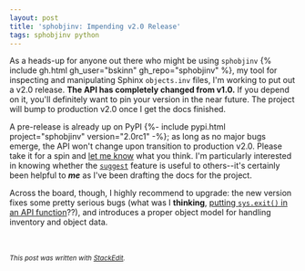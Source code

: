 ```yaml
---
layout: post
title: 'sphobjinv: Impending v2.0 Release'
tags: sphobjinv python
---
```


As a heads-up for anyone out there who might be using `sphobjinv` {% include gh.html gh_user="bskinn" gh_repo="sphobjinv" %}, my tool for inspecting and manipulating Sphinx `objects.inv` files, I'm working to put out a v2.0 release.  **The API has completely changed from v1.0.** If you depend on it, you'll definitely want to pin your version in the near future. The project will bump to production v2.0 once I get the docs finished.

A pre-release is already up on PyPI {%- include pypi.html project="sphobjinv" version="2.0rc1" -%}; as long as no major bugs emerge, the API won't change upon transition to production v2.0. Please take it for a spin and [let me know](https://twitter.com/pylogging) what you think.  I'm particularly interested in knowing whether the [`suggest`](http://sphobjinv.readthedocs.io/en/v2.0rc1/modules/inventory.html#sphobjinv.inventory.Inventory.suggest) feature is useful to others--it's certainly been helpful to ***me*** as I've been drafting the docs for the project.

Across the board, though, I highly recommend to upgrade: the new version fixes some pretty serious bugs (what was I **thinking**, [putting `sys.exit()` in an API function](https://github.com/bskinn/sphobjinv/blob/v1.0.post1/sphobjinv/sphobjinv.py#L207)??), and introduces a proper object model for handling inventory and object data.


<br><br><small>*This post was written with [StackEdit](https://stackedit.io).*</small>

